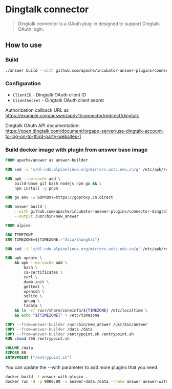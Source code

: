 # Dingtalk connector
> Dingtalk connector is a OAuth plug-in designed to support Dingtalk OAuth login.

## How to use

### Build
```bash
./answer build --with github.com/apache/incubator-answer-plugins/connector-dingtalk
```

### Configuration
- `ClientID` - Dingtalk OAuth client ID
- `ClientSecret` - Dingtalk OAuth client secret

Authorization callback URL as https://example.com/answer/api/v1/connector/redirect/dingtalk

Dingtalk OAuth API documentation: https://open.dingtalk.com/document/orgapp-server/use-dingtalk-account-to-log-on-to-third-party-websites-1

### Build docker image with plugin from answer base image

```Dockerfile
FROM apache/answer as answer-builder

RUN sed -i 's/dl-cdn.alpinelinux.org/mirrors.ustc.edu.cn/g' /etc/apk/repositories

RUN apk --no-cache add \
    build-base git bash nodejs npm go && \
    npm install -g pnpm

RUN go env -w GOPROXY=https://goproxy.cn,direct

RUN answer build \
    --with github.com/apache/incubator-answer-plugins/connector-dingtalk \
    --output /usr/bin/new_answer

FROM alpine

ARG TIMEZONE
ENV TIMEZONE=${TIMEZONE:-"Asia/Shanghai"}

RUN sed -i 's/dl-cdn.alpinelinux.org/mirrors.ustc.edu.cn/g' /etc/apk/repositories

RUN apk update \
    && apk --no-cache add \
        bash \
        ca-certificates \
        curl \
        dumb-init \
        gettext \
        openssh \
        sqlite \
        gnupg \
        tzdata \
    && ln -sf /usr/share/zoneinfo/${TIMEZONE} /etc/localtime \
    && echo "${TIMEZONE}" > /etc/timezone

COPY --from=answer-builder /usr/bin/new_answer /usr/bin/answer
COPY --from=answer-builder /data /data
COPY --from=answer-builder /entrypoint.sh /entrypoint.sh
RUN chmod 755 /entrypoint.sh

VOLUME /data
EXPOSE 80
ENTRYPOINT ["/entrypoint.sh"]
```

You can update the --with parameter to add more plugins that you need.

```bash
docker build -t answer-with-plugin .
docker run -d -p 9080:80 -v answer-data:/data --name answer answer-with-plugin
```
